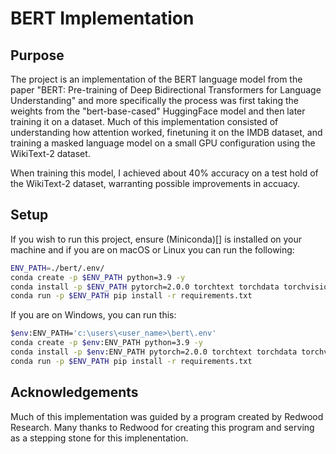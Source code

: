 # BERT Implementation

## Purpose

The project is an implementation of the BERT language model from the paper "BERT: Pre-training of Deep Bidirectional Transformers for Language Understanding" and more specifically the process was first taking the weights from the "bert-base-cased" HuggingFace model and then later training it on a dataset. Much of this implementation consisted of understanding how attention worked, finetuning it on the IMDB dataset, and training a masked language model on a small GPU configuration using the WikiText-2 dataset.

When training this model, I achieved about 40% accuracy on a test hold of the WikiText-2 dataset, warranting possible improvements in accuacy.

## Setup

If you wish to run this project, ensure (Miniconda)[] is installed on your machine and if you are on macOS or Linux you can run the following:

```bash
ENV_PATH=./bert/.env/
conda create -p $ENV_PATH python=3.9 -y
conda install -p $ENV_PATH pytorch=2.0.0 torchtext torchdata torchvision -c pytorch -y
conda run -p $ENV_PATH pip install -r requirements.txt
```

If you are on Windows, you can run this:

```bash
$env:ENV_PATH='c:\users\<user_name>\bert\.env'
conda create -p $env:ENV_PATH python=3.9 -y
conda install -p $env:ENV_PATH pytorch=2.0.0 torchtext torchdata torchvision -c pytorch -y
conda run -p $ENV_PATH pip install -r requirements.txt
```

## Acknowledgements

Much of this implementation was guided by a program created by Redwood Research. Many thanks to Redwood for creating this program and serving as a stepping stone for this implenentation.

